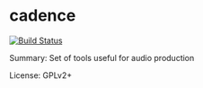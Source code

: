 # cadence

[![Build Status](https://travis-ci.org/UnitedRPMs/cadence.svg?branch=master)](https://travis-ci.org/UnitedRPMs/cadence)

Summary:        Set of tools useful for audio production
 
License:        GPLv2+
